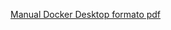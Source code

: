  [Manual Docker Desktop formato pdf](/Angel3839/TareaEvaluableDocker_Cristina_Angel/blob/main/TareaEvaluableDocker/ejercicio1/Ejercicio1_Manual_DockerDesktop.pdf)

